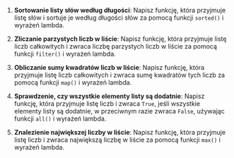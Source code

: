 
1. **Sortowanie listy słów według długości**: Napisz funkcję, która przyjmuje listę słów i sortuje je według długości słów za pomocą funkcji `sorted()` i wyrażeń lambda.

2. **Zliczanie parzystych liczb w liście**: Napisz funkcję, która przyjmuje listę liczb całkowitych i zwraca liczbę parzystych liczb w liście za pomocą funkcji `filter()` i wyrażeń lambda.

3. **Obliczanie sumy kwadratów liczb w liście**: Napisz funkcję, która przyjmuje listę liczb całkowitych i zwraca sumę kwadratów tych liczb za pomocą funkcji `map()` i wyrażeń lambda.

4. **Sprawdzenie, czy wszystkie elementy listy są dodatnie**: Napisz funkcję, która przyjmuje listę liczb i zwraca `True`, jeśli wszystkie elementy listy są dodatnie, w przeciwnym razie zwraca `False`, używając funkcji `all()` i wyrażeń lambda.

5. **Znalezienie największej liczby w liście**: Napisz funkcję, która przyjmuje listę liczb i zwraca największą liczbę w liście za pomocą funkcji `max()` i wyrażeń lambda.
